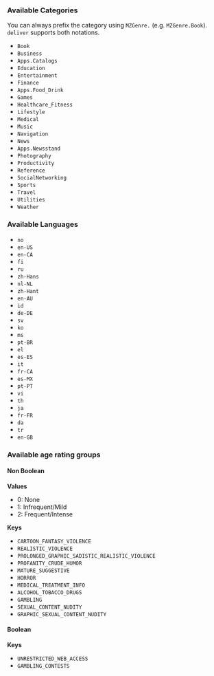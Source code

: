 ### Available Categories

You can always prefix the category using `MZGenre.` (e.g. `MZGenre.Book`). `deliver` supports both notations.

- `Book`
- `Business`
- `Apps.Catalogs`
- `Education`
- `Entertainment`
- `Finance`
- `Apps.Food_Drink`
- `Games`
- `Healthcare_Fitness`
- `Lifestyle`
- `Medical`
- `Music`
- `Navigation`
- `News`
- `Apps.Newsstand`
- `Photography`
- `Productivity`
- `Reference`
- `SocialNetworking`
- `Sports`
- `Travel`
- `Utilities`
- `Weather`

### Available Languages

- `no`
- `en-US`
- `en-CA`
- `fi`
- `ru`
- `zh-Hans`
- `nl-NL`
- `zh-Hant`
- `en-AU`
- `id`
- `de-DE`
- `sv`
- `ko`
- `ms`
- `pt-BR`
- `el`
- `es-ES`
- `it`
- `fr-CA`
- `es-MX`
- `pt-PT`
- `vi`
- `th`
- `ja`
- `fr-FR`
- `da`
- `tr`
- `en-GB`

### Available age rating groups

#### Non Boolean

**Values**

- 0: None
- 1: Infrequent/Mild
- 2: Frequent/Intense

**Keys**

- `CARTOON_FANTASY_VIOLENCE`
- `REALISTIC_VIOLENCE`
- `PROLONGED_GRAPHIC_SADISTIC_REALISTIC_VIOLENCE`
- `PROFANITY_CRUDE_HUMOR`
- `MATURE_SUGGESTIVE`
- `HORROR`
- `MEDICAL_TREATMENT_INFO`
- `ALCOHOL_TOBACCO_DRUGS`
- `GAMBLING`
- `SEXUAL_CONTENT_NUDITY`
- `GRAPHIC_SEXUAL_CONTENT_NUDITY`

#### Boolean

**Keys**

- `UNRESTRICTED_WEB_ACCESS`
- `GAMBLING_CONTESTS`

